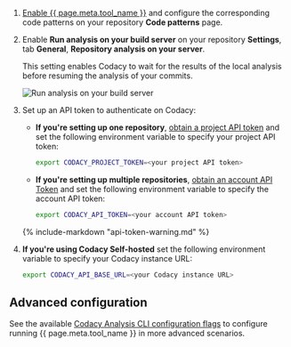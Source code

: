 <!--instructions-start-->
1.  [Enable {{ page.meta.tool_name }}](../../repositories-configure/configuring-code-patterns.md) and configure the corresponding code patterns on your repository **Code patterns** page.

1.  Enable **Run analysis on your build server** on your repository **Settings**, tab **General**, **Repository analysis on your server**.

    This setting enables Codacy to wait for the results of the local analysis before resuming the analysis of your commits.

    ![Run analysis on your build server](images/run-analysis-through-build-server.png)

1.  Set up an API token to authenticate on Codacy:

    -   **If you're setting up one repository**, [obtain a project API token](../../codacy-api/api-tokens.md#project-api-tokens) and set the following environment variable to specify your project API token:

        ```bash
        export CODACY_PROJECT_TOKEN=<your project API token>
        ```

    -   **If you're setting up multiple repositories**, [obtain an account API Token](../../codacy-api/api-tokens.md#account-api-tokens) and set the following environment variable to specify the account API token:

        ```bash
        export CODACY_API_TOKEN=<your account API token>
        ```

    {% include-markdown "api-token-warning.md" %}

1.  **If you're using Codacy Self-hosted** set the following environment variable to specify your Codacy instance URL:

    ```bash
    export CODACY_API_BASE_URL=<your Codacy instance URL>
    ```
<!--instructions-end-->

<!--advanced-start-->
## Advanced configuration

See the available [Codacy Analysis CLI configuration flags](https://github.com/codacy/codacy-analysis-cli#configuration) to configure running {{ page.meta.tool_name }} in more advanced scenarios.
<!--advanced-end-->
